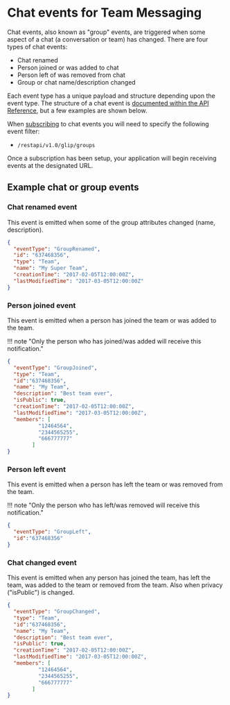 # Chat events for Team Messaging

Chat events, also known as "group" events, are triggered when some aspect of a chat (a conversation or team) has changed. There are four types of chat events:

* Chat renamed
* Person joined or was added to chat
* Person left of was removed from chat
* Group or chat name/description changed 

Each event type has a unique payload and structure depending upon the event type. The structure of a chat event is [documented within the API Reference](https://developers.ringcentral.com/api-reference/Team-Messaging-Groups-Event), but a few examples are shown below. 

When [subscribing](../outgoing-webhooks/) to chat events you will need to specify the following event filter:

* `/restapi/v1.0/glip/groups`

Once a subscription has been setup, your application will begin receiving events at the designated URL. 

## Example chat or group events

### Chat renamed event

This event is emitted when some of the group attributes changed (name, description).

```json
{
  "eventType": "GroupRenamed",
  "id": "637468356",
  "type": "Team",
  "name": "My Super Team",
  "creationTime": "2017-02-05T12:00:00Z",
  "lastModifiedTime": "2017-03-05T12:00:00Z"
}
```

### Person joined event

This event is emitted when a person has joined the team or was added to the team.

!!! note "Only the person who has joined/was added will receive this notification."

```json
{
  "eventType": "GroupJoined",
  "type": "Team",
  "id":"637468356",
  "name": "My Team",
  "description": "Best team ever",
  "isPublic": true,
  "creationTime": "2017-02-05T12:00:00Z",
  "lastModifiedTime": "2017-03-05T12:00:00Z",
  "members": [
          "12464564",
          "2344565255",
          "666777777"
        ]
}
```

### Person left event

This event is emitted when a person has left the team or was removed from the team.

!!! note "Only the person who has left/was removed will receive this notification."

```json
{
  "eventType": "GroupLeft",
  "id":"637468356"
}
```

### Chat changed event

This event is emitted when any person has joined the team, has left the team, was added to the team or removed from the team. Also when privacy ("isPublic") is changed.

```json
{
  "eventType": "GroupChanged",
  "type": "Team",
  "id":"637468356",
  "name": "My Team",
  "description": "Best team ever",
  "isPublic": true,
  "creationTime": "2017-02-05T12:00:00Z",
  "lastModifiedTime": "2017-03-05T12:00:00Z",
  "members": [
          "12464564",
          "2344565255",
          "666777777"
        ]
}
```

